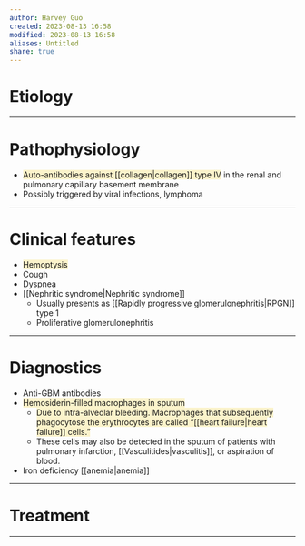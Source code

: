 ```yaml
---
author: Harvey Guo
created: 2023-08-13 16:58
modified: 2023-08-13 16:58
aliases: Untitled
share: true
---
```

# Etiology


---
# Pathophysiology
- <span style="background:rgba(240, 200, 0, 0.2)">Auto-antibodies against [[collagen|collagen]] type IV</span> in the renal and pulmonary capillary basement membrane
- Possibly triggered by viral infections, lymphoma

---
# Clinical features
- <span style="background:rgba(240, 200, 0, 0.2)">Hemoptysis</span>
- Cough
- Dyspnea
- [[Nephritic syndrome|Nephritic syndrome]]
	- Usually presents as [[Rapidly progressive glomerulonephritis|RPGN]] type 1
	- Proliferative glomerulonephritis

---
# Diagnostics
- Anti-GBM antibodies
- <span style="background:rgba(240, 200, 0, 0.2)">Hemosiderin-filled macrophages in sputum</span>
	- <span style="background:rgba(240, 200, 0, 0.2)">Due to intra-alveolar bleeding. Macrophages that subsequently phagocytose the erythrocytes are called “[[heart failure|heart failure]] cells.”</span> 
	- These cells may also be detected in the sputum of patients with pulmonary infarction, [[Vasculitides|vasculitis]], or aspiration of blood.
- Iron deficiency [[anemia|anemia]]

---
# Treatment


---
